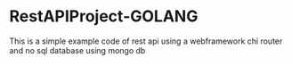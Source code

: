 # RestAPIProject-GOLANG

This is a simple example code of rest api using a webframework chi router and no sql database using mongo db
